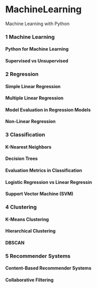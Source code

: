 # MachineLearning
Machine Learning with Python
### 1 Machine Learning
#### Python for Machine Learning
#### Supervised vs Unsupervised
### 2 Regression
#### Simple Linear Regression
#### Multiple Linear Regression
#### Model Evaluation in Regression Models
#### Non-Linear Regression
### 3 Classification
#### K-Nearest Neighbors
#### Decision Trees
#### Evaluation Metrics in Classification
#### Logistic Regression vs Linear Regressin
#### Support Vector Machine (SVM)
### 4 Clustering
#### K-Means Clustering
#### Hierarchical Clustering
#### DBSCAN
### 5 Recommender Systems
#### Content-Based Recommender Systems
#### Collaborative Filtering
